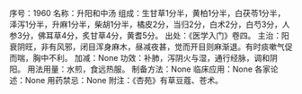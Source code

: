 序号：1960
名称：升阳和中汤
组成：生甘草1分半，黄柏1分半，白茯苓1分半，泽泻1分半，升麻1分半，柴胡1分半，橘皮2分，当归2分，白术2分，白芍3分，人参3分，佛耳草4分，炙甘草4分，黄耆5分。
出处：《医学入门》卷四。
主治：阳衰阴旺，非有风邪，闭目浑身麻木，昼减夜甚，觉而开目则麻渐退。有时痰嗽气促而喘，胸中不利。
加减：None
功效：补肺，泻阴火与湿，通行经脉，调和阴阳。
用法用量：水煎，食远热服。
制备方法：None
临床应用：None
各家论述：None
用药禁忌：None
附注：《杏苑》有草豆蔻、苍术。
